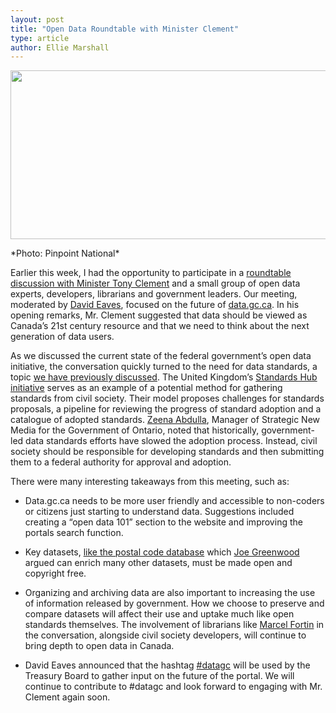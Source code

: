 ```yaml
---
layout: post
title: "Open Data Roundtable with Minister Clement"
type: article
author: Ellie Marshall
---
```

<p style="text-align: left;"><img src="/img/blog/2013-03-14-roundtable.jpg" width="587" height="270" alt="" title="Open data roundtable discussion in Toronto on March 11, 2013"></p>
*Photo: Pinpoint National*

Earlier this week, I had the opportunity to participate in a [roundtable discussion with Minister Tony Clement](http://www.tbs-sct.gc.ca/media/nr-cp/2013/0311-eng.asp) and a small group of open data experts, developers, librarians and government leaders. Our meeting, moderated by [David Eaves](http://www.eaves.ca), focused on the future of [data.gc.ca](http://data.gc.ca). In his opening remarks, Mr. Clement suggested that data should be viewed as Canada’s 21st century resource and that we need to think about the next generation of data users.

As we discussed the current state of the federal government’s open data initiative, the conversation quickly turned to the need for data standards, a topic [we have previously discussed](http://blog.opennorth.ca/2013/02/21/update-on-opengovernment/). The United Kingdom’s [Standards Hub initiative](http://standards.data.gov.uk/) serves as an example of a potential method for gathering standards from civil society. Their model proposes challenges for standards proposals, a pipeline for reviewing the progress of standard adoption and a catalogue of adopted standards. [Zeena Abdulla](http://www.linkedin.com/pub/zeena-abdulla/2/538/224), Manager of Strategic New Media for the Government of Ontario, noted that historically, government-led data standards efforts have slowed the adoption process. Instead, civil society should be responsible for developing standards and then submitting them to a federal authority for approval and adoption. 

There were many interesting takeaways from this meeting, such as: 
- Data.gc.ca needs to be more user friendly and accessible to non-coders or citizens just starting to understand data. Suggestions included creating a “open data 101” section to the website and improving the portals search function. 

- Key datasets, [like the postal code database](http://blog.opennorth.ca/2013/03/05/open-postal-code-data-now/) which [Joe Greenwood](ca.linkedin.com/in/joegreenwood) argued can enrich many other datasets, must be made open and copyright free. 

- Organizing and archiving data are also important to increasing the use of information released by government. How we choose to preserve and compare datasets will affect their use and uptake much like open standards themselves. The involvement of librarians like [Marcel Fortin](http://www.linkedin.com/pub/marcel-fortin/26/611/65b) in the conversation, alongside civil society developers, will continue to bring depth to open data in Canada.

- David Eaves announced that the hashtag [#datagc](https://twitter.com/search?q=%23datagc&src=typd) will be used by the Treasury Board to gather input on the future of the portal. We will continue to contribute to #datagc and look forward to engaging with Mr. Clement again soon. 
